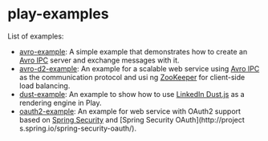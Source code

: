 play-examples
=============

List of examples:
- [avro-example](avro-example): A simple example that demonstrates how to create an [Avro IPC](http://avro.apache.org/docs/current/spec.html#Protocol+Declaration) server and exchange messages
with it.
- [avro-d2-example](avro-d2-example): An example for a scalable web service using [Avro IPC](http://avro.apache.org/docs/current/spec.html#Protocol+Declaration) as the communication protocol and usi
ng [ZooKeeper](http://zookeeper.apache.org/) for client-side load balancing.
- [dust-example](dust-example): An example to show how to use [LinkedIn Dust.js](http://linkedin.github.io/dustjs/) as a rendering engine in Play.
- [oauth2-example](oauth2-example): An example for web service with OAuth2 support based on [Spring Security](http://projects.spring.io/spring-security/) and [Spring Security OAuth](http://project
s.spring.io/spring-security-oauth/).
